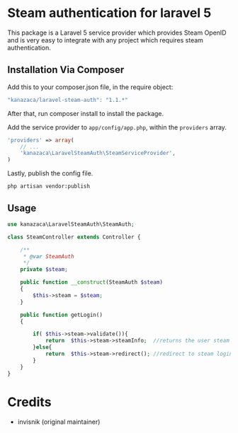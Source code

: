 # Steam authentication for laravel 5
This package is a Laravel 5 service provider which provides Steam OpenID and is very easy to integrate with any project which requires steam authentication.

## Installation Via Composer
Add this to your composer.json file, in the require object:

```javascript
"kanazaca/laravel-steam-auth": "1.1.*"
```

After that, run composer install to install the package.

Add the service provider to `app/config/app.php`, within the `providers` array.

```php
'providers' => array(
	// ...
	'kanazaca\LaravelSteamAuth\SteamServiceProvider',
)
```


Lastly, publish the config file.
```
php artisan vendor:publish
```
## Usage
```php
use kanazaca\LaravelSteamAuth\SteamAuth;

class SteamController extends Controller {

    /**
     * @var SteamAuth
     */
    private $steam;

    public function __construct(SteamAuth $steam)
    {
        $this->steam = $steam;
    }

	public function getLogin()
	{

        if( $this->steam->validate()){
            return  $this->steam->steamInfo;  //returns the user steam info
        }else{
            return  $this->steam->redirect(); //redirect to steam login page
        }
	}
}
```
# Credits
* invisnik (original maintainer)
